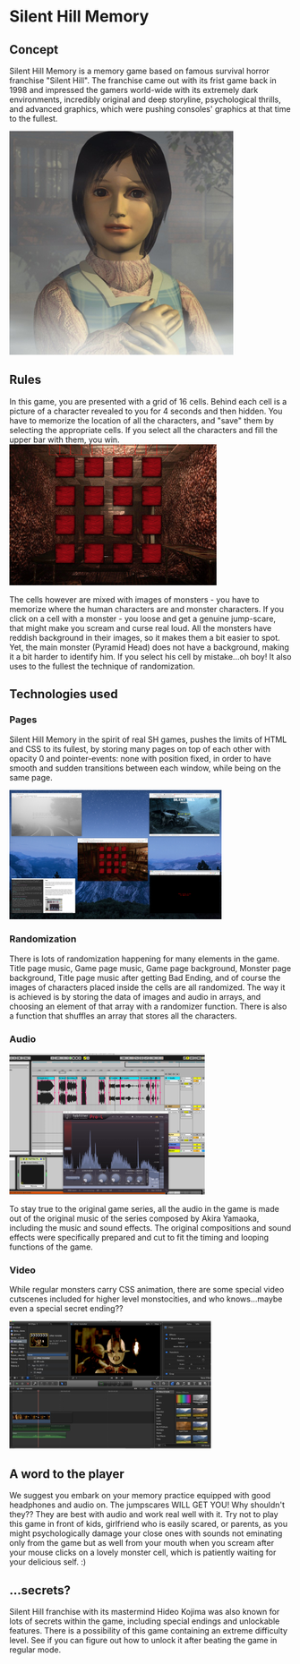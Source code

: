 # Silent Hill Memory

## Concept
Silent Hill Memory is a memory game based on famous survival horror franchise "Silent Hill". The franchise came out with its frist game back in 1998 and impressed the gamers world-wide with its extremely dark environments, incredibly original and deep storyline, psychological thrills, and advanced graphics, which were pushing consoles' graphics at that time to the fullest.

![alt tag](images/cheryl_400.jpg)

## Rules

In this game, you are presented with a grid of 16 cells. Behind each cell is a picture of a character revealed to you for 4 seconds and then hidden. You have to memorize the location of all the characters, and "save" them by selecting the appropriate cells. If you select all the characters and fill the upper bar with them, you win.
![alt tag](images/screenshot01.jpg)

The cells however are mixed with images of monsters - you have to memorize where the human characters are and monster characters. If you click on a cell with a monster - you loose and get a genuine jump-scare, that might make you scream and curse real loud.
All the monsters have reddish background in their images, so it makes them a bit easier to spot. Yet, the main monster (Pyramid Head) does not have a background, making it a bit harder to identify him. If you select his cell by mistake...oh boy!
It also uses to the fullest the technique of randomization. 


## Technologies used
### Pages
Silent Hill Memory in the spirit of real SH games, pushes the limits of HTML and CSS to its fullest, by storing many pages on top of each other with opacity 0 and pointer-events: none with position fixed, in order to have smooth and sudden transitions between each window, while being on the same page.

![alt tag](images/screenshot04.jpg)
### Randomization
There is lots of randomization happening for many elements in the game. Title page music, Game page music, Game page background, Monster page background, Title page music after getting Bad Ending, and of course the images of characters placed inside the cells are all randomized.
The way it is achieved is by storing the data of images and audio in arrays, and choosing an element of that array with a randomizer function. There is also a function that shuffles an array that stores all the characters.
### Audio
![alt tag](images/screenshot02.jpg)

To stay true to the original game series, all the audio in the game is made out of the original music of the series composed by Akira Yamaoka, including the music and sound effects. The original compositions and sound effects were specifically prepared and cut to fit the timing and looping functions of the game.
### Video
While regular monsters carry CSS animation, there are some special video  cutscenes included for higher level monstocities, and who knows...maybe even a special secret ending??

![alt tag](images/screenshot03.jpg)

## A word to the player
We suggest you embark on your memory practice equipped with good headphones and audio on. The jumpscares WILL GET YOU! Why shouldn't they?? They are best with audio and work real well with it.
Try not to play this game in front of kids, girlfriend who is easily scared, or parents, as you might psychologically damage your close ones with sounds not eminating only from the game but as well from your mouth when you scream after your mouse clicks on a lovely monster cell, which is patiently waiting for your delicious self. :)


## ...secrets?
Silent Hill franchise with its mastermind Hideo Kojima was also known for lots of secrets within the game, including special endings and unlockable features. There is a possibility of this game containing an extreme difficulty level. See if you can figure out how to unlock it after beating the game in regular mode.
